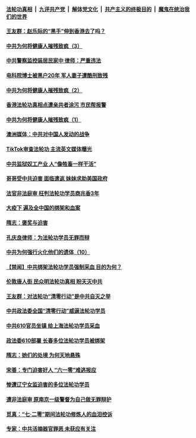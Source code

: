 

####  [法轮功真相](../../../../basic/blob/master/README.md?t=09010331) &nbsp;|&nbsp; [九评共产党](../../../../9ping.md/blob/master/README.md?t=09010331) &nbsp;|&nbsp; [解体党文化](../../../../jtdwh.md/blob/master/README.md?t=09010331)  &nbsp;|&nbsp; [共产主义的终极目的](../../../../gczydzjmd.md/blob/master/README.md?t=09010331) &nbsp;|&nbsp; [魔鬼在统治我们的世界](../../../../mgztzwmdsj.md/blob/master/README.md?t=09010331) 

#### [王友群：赵乐际的“黑手”伸到香港去了吗？](../pages/prog424/a102930431.md?t=09010331) 

#### [中共为何将健康人摧残致疯（3）](../pages/prog424/a102930124.md?t=09010331) 

#### [中共警察监控装居民家中 律师：严重违法](../pages/prog424/a102930082.md?t=09010331) 

#### [电科院博士被黑户20年 军人妻子遭酷刑致残](../pages/prog424/a102929730.md?t=09010331) 

#### [中共为何将健康人摧残致疯（2）](../pages/prog424/a102929689.md?t=09010331) 

#### [香港法轮功真相点遭亲共者涂污 市民帮报警](../pages/prog424/a102929604.md?t=09010331) 

#### [中共为何将健康人摧残致疯（1）](../pages/prog424/a102928795.md?t=09010331) 

#### [澳洲媒体：中共对中国人发动的战争](../pages/prog424/a102928790.md?t=09010331) 

#### [TikTok审查法轮功 主流英文媒体曝光](../pages/prog424/a102928120.md?t=09010331) 

#### [中共监狱奴工产业 人“像牲畜一样干活”](../pages/prog424/a102927908.md?t=09010331) 

#### [哥哥受中共迫害 面临遣返 妹妹求助美国政府](../pages/prog424/a102927341.md?t=09010331) 

#### [法官非法庭审 枉判法轮功学员商兆香3年](../pages/prog424/a102926577.md?t=09010331) 

#### [大疫下 遍及全中国的绑架和血案](../pages/prog424/a102926546.md?t=09010331) 

#### [隋志：褒奖与迫害](../pages/prog424/a102926230.md?t=09010331) 

#### [孔庆良律师：为法轮功学员无罪而辩](../pages/prog424/a102925726.md?t=09010331) 

#### [中共为何强行火化他们的遗体（10）](../pages/prog424/a102925710.md?t=09010331) 

#### [【禁闻】中共绑架法轮功学员强制采血 目的为何？](../pages/prog424/a102925441.md?t=09010331) 

#### [伦敦唐人街 民众明法轮功真相 盼天灭中共](../pages/prog424/a102925069.md?t=09010331) 

#### [王友群：对法轮功“清零行动”是中共自灭之举](../pages/prog424/a102925004.md?t=09010331) 

#### [中共政法委全国“清零行动”威逼法轮功学员](../pages/prog424/a102924708.md?t=09010331) 

#### [中共610官员坐镇 给上海法轮功学员采血](../pages/prog424/a102924606.md?t=09010331) 

#### [政法委610部署 长春多位法轮功学员被绑架](../pages/prog424/a102923869.md?t=09010331) 

#### [隋志：她们的处境 为何天地悬殊](../pages/prog424/a102924010.md?t=09010331) 

#### [宋善：专门迫害好人 “六一零”难逃报应](../pages/prog424/a102923987.md?t=09010331) 

#### [惨遭辽宁女监迫害的多位法轮功学员](../pages/prog424/a102923892.md?t=09010331) 

#### [遭非法庭审 原南京一级警督为自己做无罪辩护](../pages/prog424/a102923054.md?t=09010331) 

#### [觅真：“七·二零”期间法轮功修炼人的血泪控诉](../pages/prog424/a102922363.md?t=09010331) 

#### [专家：中共活摘器官罪恶 未获应有关注](../pages/prog424/a102922287.md?t=09010331) 

